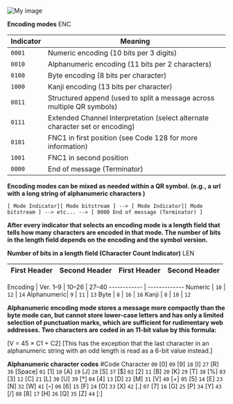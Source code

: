 
![My image](https://github.com/Thecreator1/images/blob/master/1024px-QR_Character_Placement.png)

**Encoding modes** 
ENC

Indicator | Meaning
------------ | -------------
`0001`  | Numeric encoding (10 bits per 3 digits)
`0010`	| Alphanumeric encoding (11 bits per 2 characters)
`0100`	| Byte encoding (8 bits per character)
`1000`	| Kanji encoding (13 bits per character)
`0011`	| Structured append (used to split a message across multiple QR symbols)
`0111`	| Extended Channel Interpretation (select alternate character set or encoding)
`0101`	| FNC1 in first position (see Code 128 for more information)
`1001`	| FNC1 in second position
`0000`	| End of message (Terminator)

**Encoding modes can be mixed as needed within a QR symbol. (e.g., a url with a long string of alphanumeric characters )**

`[ Mode Indicator][ Mode bitstream ] --> [ Mode Indicator][ Mode bitstream ] --> etc... --> [ 0000 End of message (Terminator) ]`

**After every indicator that selects an encoding mode is a length field that tells how many characters are encoded in that mode. The number of bits in the length field depends on the encoding and the symbol version.**

**Number of bits in a length field (Character Count Indicator)**
LEN

First Header | Second Header | First Header | Second Header
------------ | ------------- | ------------ | -------------

Encoding | Ver. 1–9 | 10–26 | 27–40
------------ | ------------- 
Numeric |	`10`	|  `12`	  |  `14`
Alphanumeric|	`9`	 | `11`	   | `13`
Byte	  |      `8`	|  `16`	 |   `16`
Kanji   |     `8`	|  `10`	  |  `12`

**Alphanumeric encoding mode stores a message more compactly than the byte mode can, but cannot store lower-case letters and has only a limited selection of punctuation marks, which are sufficient for rudimentary web addresses. Two characters are coded in an 11-bit value by this formula:**

[V = 45 × C1 + C2]
[This has the exception that the last character in an alphanumeric string with an odd length is read as a 6-bit value instead.]

**Alphanumeric character codes**
#Code	Character
`00`	[0]	`09`	[9]	`18`	[I]	`27`	[R]	`36`	[Space]
`01`	[1]	`10`	[A]	`19`	[J]	`28`	[S]	`37`	[$]
`02`	[2]	`11`	[B]	`20`	[K]	`29`	[T]	`38`	[%]
`03`	[3]	`12`	[C]	`21`	[L]	`30`	[U]	`39`	[*]
`04`	[4]	`13`	[D]	`22`	[M]	`31`	[V]	`40`	[+]
`05`	[5]	`14`	[E]	`23`	[N]	`32`	[W]	`41`	[–]
`06`	[6]	`15`	[F]	`24`	[O]	`33`	[X]	`42`	[.]
`07`	[7]	`16`	[G]	`25`	[P]	`34`	[Y]	`43`	[/]
`08`	[8]	`17`	[H]	`26`	[Q]	`35`	[Z]	`44`	[:]


